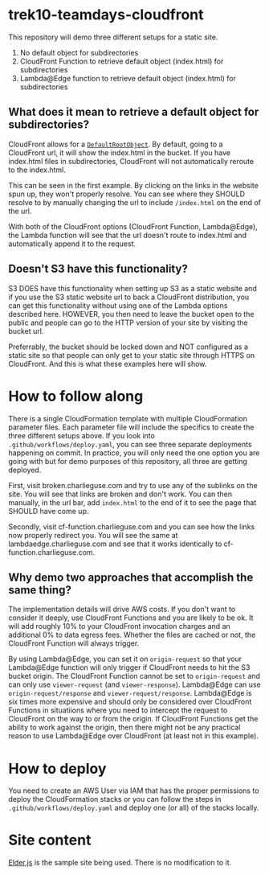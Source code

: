 # trek10-teamdays-cloudfront

This repository will demo three different setups for a static site.

1. No default object for subdirectories
2. CloudFront Function to retrieve default object (index.html) for subdirectories
3. Lambda@Edge function to retrieve default object (index.html) for subdirectories

## What does it mean to retrieve a default object for subdirectories?

CloudFront allows for a [`DefaultRootObject`](https://docs.aws.amazon.com/AWSCloudFormation/latest/UserGuide/aws-properties-cloudfront-distribution-distributionconfig.html#cfn-cloudfront-distribution-distributionconfig-defaultrootobject). By default, going to a CloudFront url, it will show the index.html in the bucket. If you have index.html files in subdirectories, CloudFront will not automatically reroute to the index.html.

This can be seen in the first example. By clicking on the links in the website spun up, they won't properly resolve. You can see where they SHOULD resolve to by manually changing the url to include `/index.html` on the end of the url.

With both of the CloudFront options (CloudFront Function, Lambda@Edge), the Lambda function will see that the url doesn't route to index.html and automatically append it to the request.

## Doesn't S3 have this functionality?

S3 DOES have this functionality when setting up S3 as a static website and if you use the S3 static website url to back a CloudFront distribution, you can get this functionality without using one of the Lambda options described here. HOWEVER, you then need to leave the bucket open to the public and people can go to the HTTP version of your site by visiting the bucket url.

Preferrably, the bucket should be locked down and NOT configured as a static site so that people can only get to your static site through HTTPS on CloudFront. And this is what these examples here will show.

# How to follow along

There is a single CloudFormation template with multiple CloudFormation parameter files. Each parameter file will include the specifics to create the three different setups above. If you look into `.github/workflows/deploy.yaml`, you can see three separate deployments happening on commit. In practice, you will only need the one option you are going with but for demo purposes of this repository, all three are getting deployed.

First, visit broken.charlieguse.com and try to use any of the sublinks on the site. You will see that links are broken and don't work. You can then manually, in the url bar, add `index.html` to the end of it to see the page that SHOULD have come up.

Secondly, visit cf-function.charlieguse.com and you can see how the links now properly redirect you. You will see the same at lambdaedge.charlieguse.com and see that it works identically to cf-function.charlieguse.com.

## Why demo two approaches that accomplish the same thing?
The implementation details will drive AWS costs. If you don't want to consider it deeply, use CloudFront Functions and you are likely to be ok. It will add roughly 10% to your CloudFront invocation charges and an additional 0% to data egress fees. Whether the files are cached or not, the CloudFront Function will always trigger.

By using Lambda@Edge, you can set it on `origin-request` so that your Lambda@Edge function will only trigger if CloudFront needs to hit the S3 bucket origin. The CloudFront Function cannot be set to `origin-request` and can only use `viewer-request` (and `viewer-response`). Lambda@Edge can use `origin-request/response` and `viewer-request/response`. Lambda@Edge is six times more expensive and should only be considered over CloudFront Functions in situatiions where you need to intercept the request to CloudFront on the way to or from the origin. If CloudFront Functions get the ability to work against the origin, then there might not be any practical reason to use Lambda@Edge over CloudFront (at least not in this example).

# How to deploy
You need to create an AWS User via IAM that has the proper permissions to deploy the CloudFormation stacks or you can follow the steps in `.github/workflows/deploy.yaml` and deploy one (or all) of the stacks locally.

# Site content
[Elder.js](https://github.com/Elderjs/elderjs#getting-started) is the sample site being used. There is no modification to it.
